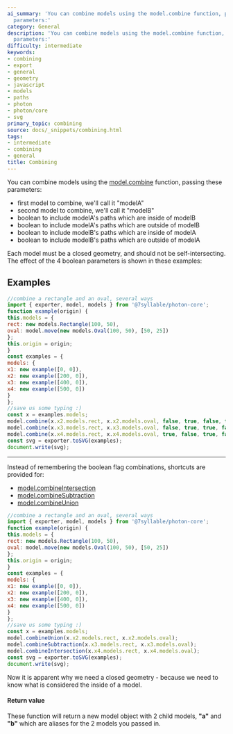 ```yaml
---
ai_summary: 'You can combine models using the model.combine function, passing these
  parameters:'
category: General
description: 'You can combine models using the model.combine function, passing these
  parameters:'
difficulty: intermediate
keywords:
- combining
- export
- general
- geometry
- javascript
- models
- paths
- photon
- photon/core
- svg
primary_topic: combining
source: docs/_snippets/combining.html
tags:
- intermediate
- combining
- general
title: Combining
---
```

You can combine models using the [model.combine](../api/modules/core_model.html#combine) function, passing these parameters:

* first model to combine, we'll call it "modelA"
* second model to combine, we'll call it "modelB"
* boolean to include modelA's paths which are inside of modelB
* boolean to include modelA's paths which are outside of modelB
* boolean to include modelB's paths which are inside of modelA
* boolean to include modelB's paths which are outside of modelA

Each model must be a closed geometry, and should not be self-intersecting. The effect of the 4 boolean parameters is shown in these examples:

## Examples

```javascript
//combine a rectangle and an oval, several ways
import { exporter, model, models } from '@7syllable/photon-core';
function example(origin) {
this.models = {
rect: new models.Rectangle(100, 50),
oval: model.move(new models.Oval(100, 50), [50, 25])
};
this.origin = origin;
}
const examples = {
models: {
x1: new example([0, 0]),
x2: new example([200, 0]),
x3: new example([400, 0]),
x4: new example([500, 0])
}
};
//save us some typing :)
const x = examples.models;
model.combine(x.x2.models.rect, x.x2.models.oval, false, true, false, true);
model.combine(x.x3.models.rect, x.x3.models.oval, false, true, true, false);
model.combine(x.x4.models.rect, x.x4.models.oval, true, false, true, false);
const svg = exporter.toSVG(examples);
document.write(svg);
```


---

Instead of remembering the boolean flag combinations, shortcuts are provided for:

* [model.combineIntersection](../api/modules/core_model.html#combineintersection)
* [model.combineSubtraction](../api/modules/core_model.html#combinesubtraction)
* [model.combineUnion](../api/modules/core_model.html#combineunion)

```javascript
//combine a rectangle and an oval, several ways
import { exporter, model, models } from '@7syllable/photon-core';
function example(origin) {
this.models = {
rect: new models.Rectangle(100, 50),
oval: model.move(new models.Oval(100, 50), [50, 25])
};
this.origin = origin;
}
const examples = {
models: {
x1: new example([0, 0]),
x2: new example([200, 0]),
x3: new example([400, 0]),
x4: new example([500, 0])
}
};
//save us some typing :)
const x = examples.models;
model.combineUnion(x.x2.models.rect, x.x2.models.oval);
model.combineSubtraction(x.x3.models.rect, x.x3.models.oval);
model.combineIntersection(x.x4.models.rect, x.x4.models.oval);
const svg = exporter.toSVG(examples);
document.write(svg);
```
Now it is apparent why we need a closed geometry - because we need to know what is considered the inside of a model.

#### Return value

These function will return a new model object with 2 child models, **"a"** and **"b"** which are aliases for the 2 models you passed in.

